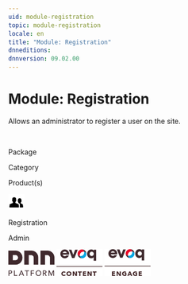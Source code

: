 ```yaml
---
uid: module-registration
topic: module-registration
locale: en
title: "Module: Registration"
dnneditions: 
dnnversion: 09.02.00
---
```


# Module: Registration

Allows an administrator to register a user on the site.

 

Package

Category

Product(s)

 ![icon](/images/ico-module-registration.png) 

Registration

Admin

 ![Platform](/images/ico-dnn-platform.png) ![Evoq Content](/images/ico-evoq-content.png) ![Evoq Engage](/images/ico-evoq-engage.png)